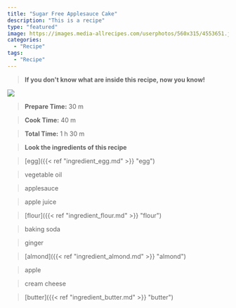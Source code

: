 ```yaml
---
title: "Sugar Free Applesauce Cake"
description: "This is a recipe"
type: "featured"
image: https://images.media-allrecipes.com/userphotos/560x315/4553651.jpg
categories: 
  - "Recipe"
tags: 
  - "Recipe"
---
```



>**If you don't know what are inside this recipe, now you know!**

![](../images/Recipes-Banner.jpg)
> **Prepare Time:** 30 m


> **Cook Time:** 40 m


> **Total Time:** 1 h 30 m

> **Look the ingredients of this recipe**

> [egg]({{< ref "ingredient_egg.md" >}} "egg")

> vegetable oil

> applesauce

> apple juice

> [flour]({{< ref "ingredient_flour.md" >}} "flour")

> baking soda

> ginger

> [almond]({{< ref "ingredient_almond.md" >}} "almond")

> apple

> cream cheese

> [butter]({{< ref "ingredient_butter.md" >}} "butter")

